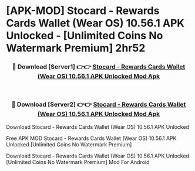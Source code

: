 # [APK-MOD] Stocard - Rewards Cards Wallet (Wear OS) 10.56.1 APK Unlocked - [Unlimited Coins No Watermark Premium] 2hr52



<div align="center">
<h3>🔴 Download [Server1] 👉👉 <a href="https://momento.my/?title=Stocard_-_Rewards_Cards_Wallet_(Wear_OS)_10.56.1_APK_Unlocked">Stocard - Rewards Cards Wallet (Wear OS) 10.56.1 APK Unlocked Mod Apk</a></h3><br>

<h3>🔴 Download [Server2] 👉👉 <a href="https://momento.my/?title=Stocard_-_Rewards_Cards_Wallet_(Wear_OS)_10.56.1_APK_Unlocked">Stocard - Rewards Cards Wallet (Wear OS) 10.56.1 APK Unlocked Mod Apk</a></h3>
</div>



Download Stocard - Rewards Cards Wallet (Wear OS) 10.56.1 APK Unlocked 

Free APK MOD Stocard - Rewards Cards Wallet (Wear OS) 10.56.1 APK Unlocked [Unlimited Coins No Watermark Premium]

Download Stocard - Rewards Cards Wallet (Wear OS) 10.56.1 APK Unlocked [Unlimited Coins No Watermark Premium] Mod For Android
